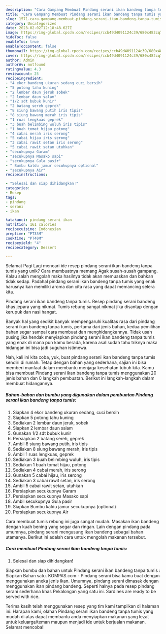 ```yaml
---
description: "Cara Gampang Membuat Pindang serani ikan bandeng tanpa tumis yang Lezat, Enak"
title: "Cara Gampang Membuat Pindang serani ikan bandeng tanpa tumis yang Lezat, Enak"
slug: 1571-cara-gampang-membuat-pindang-serani-ikan-bandeng-tanpa-tumis-yang-lezat-enak
category: Uncategorized
date: 2023-02-02T12:18:48.627Z
image: https://img-global.cpcdn.com/recipes/ccb49d4091124c39/680x482cq70/pindang-serani-ikan-bandeng-tanpa-tumis-foto-resep-utama.jpg
hideToc: false
enableToc: true
enableTocContent: false
thumbnail: https://img-global.cpcdn.com/recipes/ccb49d4091124c39/680x482cq70/pindang-serani-ikan-bandeng-tanpa-tumis-foto-resep-utama.jpg
cover: https://img-global.cpcdn.com/recipes/ccb49d4091124c39/680x482cq70/pindang-serani-ikan-bandeng-tanpa-tumis-foto-resep-utama.jpg
author: Admin
authorAv: notfound
ratingvalue: 4.3
reviewcount: 25
recipeingredient:
- "4 ekor bandeng ukuran sedang cuci bersih"
- "5 potong tahu kuning"
- "2 lembar daun jeruk sobek"
- "2 lembar daun salam"
- "1/2 sdt bubuk kunir"
- "2 batang sereh geprek"
- "8 siung bawang putih iris tipis"
- "8 siung bawang merah iris tipis"
- "1 ruas lengkuas geprek"
- "3 buah belimbing wuluh iris tipis"
- "1 buah tomat hijau potong"
- "4 cabai merah iris serong"
- "5 cabai hijau iris serong"
- "3 cabai rawit setan iris serong"
- "5 cabai rawit setan utuhkan"
- "secukupnya Garam"
- "secukupnya Masako sapi"
- "secukupnya Gula pasir"
- " Bumbu kaldu jamur secukupnya optional"
- "secukupnya Air"
recipeinstructions:

- "Selesai dan siap dihidangkan!"
categories:
- Resep
tags:
- pindang
- serani
- ikan

katakunci: pindang serani ikan 
nutrition: 161 calories
recipecuisine: Indonesian
preptime: "PT33M"
cooktime: "PT40M"
recipeyield: "4"
recipecategory: Dessert

---
```



Selamat Pagi Lagi mencari ide resep pindang serani ikan bandeng tanpa tumis yang unik? Cara membuatnya memang Agak susah-susah gampang. Kalau salah mengolah maka hasilnya tidak akan memuaskan dan bahkan tidak sedap. Padahal pindang serani ikan bandeng tanpa tumis yang enak harusnya kan memiliki aroma dan cita rasa yang dapat memancing selera kita.


Pindang serani ikan bandeng tanpa tumis. Resep pindang serani bandeng khas jepara yang nikmat. Tumis rebung sangat nikmat jika disantap dengan kerupuk dan nasi hangat.

Banyak hal yang sedikit banyak mempengaruhi kualitas rasa dari pindang serani ikan bandeng tanpa tumis, pertama dari jenis bahan, kedua pemilihan bahan segar sampai cara membuat dan menghidangkannya. Tidak usah pusing jika hendak menyiapkan pindang serani ikan bandeng tanpa tumis yang enak di mana pun kamu berada, karena asal sudah tahu triknya maka hidangan ini bisa jadi suguhan istimewa.


Nah, kali ini kita coba, yuk, buat pindang serani ikan bandeng tanpa tumis sendiri di rumah. Tetap dengan bahan yang sederhana, sajian ini bisa memberi manfaat dalam membantu menjaga kesehatan tubuh kita. Kamu bisa membuat Pindang serani ikan bandeng tanpa tumis menggunakan 20 jenis bahan dan 0 langkah pembuatan. Berikut ini langkah-langkah dalam membuat hidangannya.

<!--inarticleads1-->

##### Bahan-bahan dan bumbu yang digunakan dalam pembuatan Pindang serani ikan bandeng tanpa tumis:

1. Siapkan 4 ekor bandeng ukuran sedang, cuci bersih
1. Siapkan 5 potong tahu kuning
1. Sediakan 2 lembar daun jeruk, sobek
1. Siapkan 2 lembar daun salam
1. Gunakan 1/2 sdt bubuk kunir
1. Persiapkan 2 batang sereh, geprek
1. Ambil 8 siung bawang putih, iris tipis
1. Sediakan 8 siung bawang merah, iris tipis
1. Ambil 1 ruas lengkuas, geprek
1. Sediakan 3 buah belimbing wuluh, iris tipis
1. Sediakan 1 buah tomat hijau, potong
1. Sediakan 4 cabai merah, iris serong
1. Gunakan 5 cabai hijau, iris serong
1. Sediakan 3 cabai rawit setan, iris serong
1. Ambil 5 cabai rawit setan, utuhkan
1. Persiapkan secukupnya Garam
1. Persiapkan secukupnya Masako sapi
1. Ambil secukupnya Gula pasir
1. Siapkan  Bumbu kaldu jamur secukupnya (optional)
1. Persiapkan secukupnya Air


Cara membuat tumis rebung ini juga sangat mudah. Masakan ikan bandeng dengan kuah bening yang segar dan ringan. Lain dengan pindang pada umumnya, pindang serani mengusung ikan bandeng sebagai bahan utamanya. Berikut ini adalah cara untuk mengolah makanan tersebut. 

<!--inarticleads2-->

##### Cara membuat Pindang serani ikan bandeng tanpa tumis:


1. Selesai dan siap dihidangkan!

Siapkan bumbu dan bahan untuk Pindang serani ikan bandeng tanpa tumis : Siapkan Bahan satu. KOMPAS.com - Pindang serani bisa kamu buat dengan menggunakan aneka jenis ikan. Umumnya, pindang serani dimasak dengan menggunakan ikan pindang bandeng. Seperti halnya pada resep pindang serani sederhana khas Pekalongan yang satu ini. Sardines are ready to be served with rice. 

Terima kasih telah menggunakan resep yang tim kami tampilkan di halaman ini. Harapan kami, olahan Pindang serani ikan bandeng tanpa tumis yang mudah di atas dapat membantu anda menyiapkan makanan yang lezat untuk keluarga/teman maupun menjadi ide untuk berjualan makanan. Selamat mencoba!
